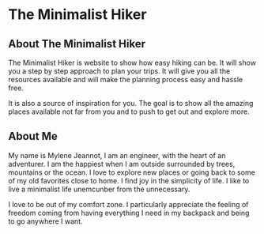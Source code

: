 <html>

<head>
<title> The Minimalist Hiker - Hiking made easy </title>
</head>

<body>
<h1> The Minimalist Hiker </h1>

<h2> About The Minimalist Hiker </h2>
<p>
The Minimalist Hiker is website to show how easy hiking can be. It will show you a step by step approach to plan your trips. It will give you all the resources available and will make the planning process easy and hassle free.
</p>
<p>
It is also a source of inspiration for you. The goal is to show all the amazing places available not far from you and to push to get out and explore more.
</p>

<h2> About Me </h2>
<p>
My name is Mylene Jeannot, I am an engineer, with the heart of an adventurer. I am the happiest when I am outside surrounded by trees, mountains or the ocean. I love to explore new places or going back to some of my old favorites close to home. I find joy in the simplicity of life. I like to live a minimalist life unemcunber from the unnecessary.
</p>
<p>
I love to be out of my comfort zone. I particularly appreciate the feeling of freedom coming from having everything I need in my backpack and being to go anywhere I want.
</p>

</body>

</html>
